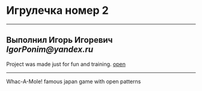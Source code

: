 # Игрулечка номер 2
___________________________
## Выполнил Игорь Игоревич _IgorPonim@yandex.ru_
Project was made just for fun and training. [open](https://igorponim.github.io/GameN2/)
_________________________

Whac-A-Mole! famous japan game with open patterns

